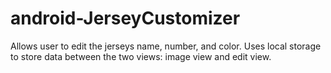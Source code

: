 # android-JerseyCustomizer

Allows user to edit the jerseys name, number, and color. Uses local storage to store data between the two views: image view and edit view.
